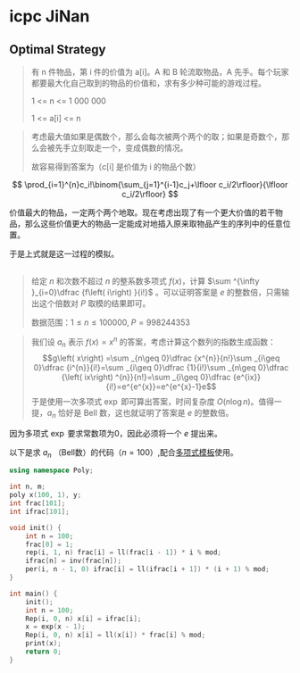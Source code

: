 # icpc JiNan

## Optimal Strategy

>有 n 件物品，第 i 件的价值为 a[i]。A 和 B 轮流取物品，A 先手。每个玩家都要最大化自己取到的物品的价值和，求有多少种可能的游戏过程。
>
>1 <= n <= 1 000 000
>
>1 <= a[i] <= n

>考虑最大值如果是偶数个，那么会每次被两个两个的取；如果是奇数个，那么会被先手立刻取走一个，变成偶数的情况。
>
>故容易得到答案为（c[i] 是价值为 i 的物品个数）

$$ \prod_{i=1}^{n}c_i!\binom{\sum_{j=1}^{i-1}c_j+\lfloor c_i/2\rfloor}{\lfloor c_i/2\rfloor} $$

价值最大的物品，一定两个两个地取。现在考虑出现了有一个更大价值的若干物品，那么这些价值更大的物品一定能成对地插入原来取物品产生的序列中的任意位置。

于是上式就是这一过程的模拟。

##

> 给定 $n$ 和次数不超过 $n$ 的整系数多项式 $f(x)$，计算 $\sum ^{\infty }_{i=0}\dfrac {f\left( i\right) }{i!}$ 。可以证明答案是 $e$ 的整数倍，只需输出这个倍数对 $P$ 取模的结果即可。
> 
> 数据范围：$1 \le n \le 100000,\; P = 998244353$

> 我们设 $a_n$ 表示 $f(x) = x^n$ 的答案，考虑计算这个数列的指数生成函数：
> $$g\left( x\right) =\sum _{n\geq 0}\dfrac {x^{n}}{n!}\sum _{i\geq 0}\dfrac {i^{n}}{i!}=\sum _{i\geq 0}\dfrac {1}{i!}\sum _{n\geq 0}\dfrac {\left( ix\right) ^{n}}{n!}=\sum _{i\geq 0}\dfrac {e^{ix}}{i!}=e^{e^{x}}=e^{e^{x}-1}e$$
>于是使用一次多项式 $\exp$ 即可算出答案，时间复杂度 $O(n \log n)$。值得一提，$a_n$ 恰好是 Bell 数，这也就证明了答案是 $e$ 的整数倍。

因为多项式 $\exp$ 要求常数项为0，因此必须将一个 $e$ 提出来。

以下是求 $a_n$ （Bell数）的代码（$n=100$）,配合[多项式模板](/?2021-11-27-%E5%A4%9A%E9%A1%B9%E5%BC%8F%E6%A8%A1%E6%9D%BF.md)使用。

```cpp
using namespace Poly;

int n, m;
poly x(100, 1), y;
int frac[101];
int ifrac[101];

void init() {
    int n = 100;
    frac[0] = 1;
    rep(i, 1, n) frac[i] = ll(frac[i - 1]) * i % mod;
    ifrac[n] = inv(frac[n]);
    per(i, n - 1, 0) ifrac[i] = ll(ifrac[i + 1]) * (i + 1) % mod;
}

int main() {
    init();
    int n = 100;
    Rep(i, 0, n) x[i] = ifrac[i];
    x = exp(x - 1);
    Rep(i, 0, n) x[i] = ll(x[i]) * frac[i] % mod;
    print(x);
    return 0;
}
```